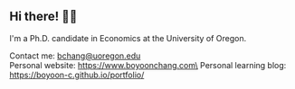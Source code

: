   
## Hi there! 🙋‍♀️

I'm a Ph.D. candidate in Economics at the University of Oregon. 

Contact me: bchang@uoregon.edu\
Personal website: https://www.boyoonchang.com\
Personal learning blog: https://boyoon-c.github.io/portfolio/



